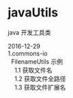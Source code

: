 # javaUtils
java 开发工具类

2016-12-29  
  1.commons-io  
    FilenameUtils 示例  
     1.1 获取文件名  
     1.2 获取文件全路径  
     1.3 获取文件扩展名  
